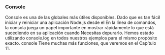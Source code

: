 ### Console

Console es una de las globales más útiles disponibles. Dado que es tan fácil iniciar y reiniciar una aplicación Node.js desde el
En la línea de comandos, la consola juega un papel importante en mostrar rápidamente lo que está sucediendo en su aplicación cuando
Necesitas depurarlo. Hemos estado utilizando console.log en todos nuestros ejemplos para el mismo propósito exacto. console
Tiene muchas más funciones, que veremos en el Capítulo 11.